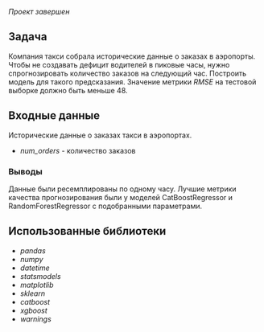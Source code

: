 *Проект завершен*

## Задача
Компания такси собрала исторические данные о заказах в аэропорты. Чтобы не создавать дефицит водителей в пиковые часы, нужно спрогнозировать количество заказов на следующий час. Построить модель для такого предсказания.
Значение метрики *RMSE* на тестовой выборке должно быть меньше 48.


## Входные данные
Исторические данные о заказах такси в аэропортах.

- *num_orders* - количество заказов

### Выводы
Данные были ресемплированы по одному часу. Лучшие метрики качества прогнозирования были у моделей CatBoostRegressor и RandomForestRegressor с подобранными параметрами.

## Использованные библиотеки
- *pandas*
- *numpy*
- *datetime*
- *statsmodels*
- *matplotlib*
- *sklearn*
- *catboost*
- *xgboost*
- *warnings*
